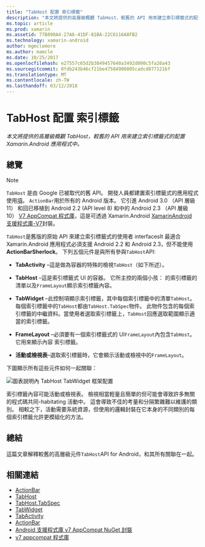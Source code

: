 ```yaml
---
title: "TabHost 配置 索引標籤"
description: "本文將提供的高層級概觀 TabHost，較舊的 API 用來建立索引標籤式的配置 Xamarin.Android 應用程式中。"
ms.topic: article
ms.prod: xamarin
ms.assetid: 77B890A4-27A6-41DF-81BA-22C6116A8FB2
ms.technology: xamarin-android
author: mgmclemore
ms.author: mamcle
ms.date: 10/25/2017
ms.openlocfilehash: e27557c65d2b3049457640a3492d090c5fa26a43
ms.sourcegitcommit: 0fdb243b46cf21be47584900805cadcd077121bf
ms.translationtype: MT
ms.contentlocale: zh-TW
ms.lasthandoff: 03/12/2018
---
```

# <a name="tab-layout-with-tabhost"></a>TabHost 配置 索引標籤

_本文將提供的高層級概觀 TabHost，較舊的 API 用來建立索引標籤式的配置 Xamarin.Android 應用程式中。_


## <a name="overview"></a>總覽

> [!NOTE]
> `TabHost` 是由 Google 已被取代的舊 API。 開發人員都建置索引標籤式的應用程式使用[項](~/android/user-interface/controls/action-bar.md)。 `ActionBar`用於所有的 Android 版本。 它引進 Android 3.0 （API 層級 11） 和回已移植到 Android 2.2 (API level 8) 和中的 Android 2.3 （API 層級 10） [V7 AppCompat 程式庫](http://developer.android.com/tools/support-library/features.html#v7-appcompat)，這是可透過 Xamarin.Android [XamarinAndroid 支援程式庫-V7](https://www.nuget.org/packages/Xamarin.Android.Support.v7.AppCompat/)封裝。

`TabHost`是舊版的原始 API 來建立索引標籤式的使用者 interfacesIt 最適合 Xamarin.Android 應用程式必須支援 Android 2.2 和 Android 2.3，但不能使用**ActionBarSherlock**。
下列五個元件是與所有參與`TabHost`API:

-  **TabActivity** &ndash;這是做為容器的特殊的檢視`TabHost`（如下所述）。

-  **TabHost** &ndash;這是索引標籤式 UI 的容器。 它所主控的兩個小孩： 的索引標籤的清單以及`FrameLayout`顯示索引標籤內容。

-  **TabWidget** &ndash;此控制項顯示索引標籤，其中每個索引標籤中的清單`TabHost`。 每個索引標籤中的`TabHost`都由`TabHost.TabSpec`物件。 此物件包含的每個索引標籤的中繼資料。當使用者選取索引標籤上，`TabHost`回應選取範圍顯示適當的索引標籤。

-  **FrameLayout** &ndash;必須要有一個索引標籤式的 UI`FrameLayout`內包含`TabHost`。 它用來顯示內容 索引標籤。

-  **活動或檢視表**&ndash;選取索引標籤時，它會顯示活動或檢視中的`FrameLayout`。

下圖顯示所有這些元件如何一起關聯：

![圖表說明內 TabHost TabWidget 框架配置](tab-host-images/image03.png)

索引標籤內容可能活動或檢視表。 檢視相當輕量且簡單的但可能會導致許多無關的程式碼共同-habitating 活動中。 這會導致不佳的考量和分隔繁雜難以維護的類別。 相較之下，活動需要系統資源，但使用的邏輯封裝在它本身的不同類別的每個索引標籤允許更模組化的方法。


## <a name="summary"></a>總結

這篇文章解釋較舊的高層級元件`TabHost`API for Android，和其所有關聯在一起。



## <a name="related-links"></a>相關連結

- [ActionBar](http://developer.android.com/guide/topics/ui/actionbar.html)
- [TabHost](https://developer.xamarin.com/api/type/Android.Widget.TabHost/)
- [TabHost.TabSpec](https://developer.xamarin.com/api/type/Android.Widget.TabHost+TabSpec/)
- [TabWidget](https://developer.xamarin.com/api/type/Android.Widget.TabWidget/)
- [TabActivity](https://developer.xamarin.com/api/type/Android.App.TabActivity/)
- [ActionBar](http://developer.android.com/guide/topics/ui/actionbar.html)
- [Android 支援程式庫 v7 AppCompat NuGet 封裝](https://www.nuget.org/packages/Xamarin.Android.Support.v7.AppCompat/)
- [v7 appcompat 程式庫](http://developer.android.com/tools/support-library/features.html#v7-appcompat)
